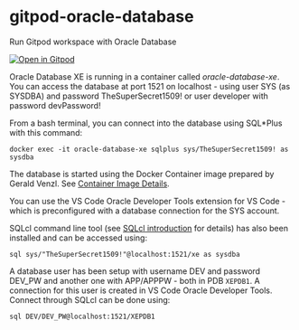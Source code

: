 # gitpod-oracle-database
Run Gitpod workspace with Oracle Database


[![Open in Gitpod](https://gitpod.io/button/open-in-gitpod.svg)](https://gitpod.io/#https://github.com/AMIS-Services/gitpod-oracle-database19c-ee)


Oracle Database XE is running in a container called *oracle-database-xe*.
You can access the database at port 1521 on localhost - using user SYS (as SYSDBA) and password TheSuperSecret1509! or user developer with password devPassword!

From a bash terminal, you can connect into the database using SQL*Plus with this command:

```
docker exec -it oracle-database-xe sqlplus sys/TheSuperSecret1509! as sysdba
```

The database is started using the Docker Container image prepared by Gerald Venzl. See [Container Image Details](https://github.com/gvenzl/oci-oracle-xe). 

You can use the VS Code Oracle Developer Tools extension for VS Code - which is preconfigured with a database connection for the SYS account.

SQLcl command line tool (see [SQLcl introduction](https://www.oracle.com/database/sqldeveloper/technologies/sqlcl/) for details) has also been installed and can be accessed using:

```
sql sys/"TheSuperSecret1509!"@localhost:1521/xe as sysdba 
```  

A database user has been setup with username DEV and password DEV_PW and another one with APP/APPPW - both in PDB `XEPDB1`. A connection for this user is created in VS Code Oracle Developer Tools. Connect through SQLcl can be done using:

```
sql DEV/DEV_PW@localhost:1521/XEPDB1 
```  
